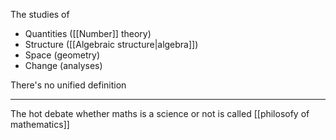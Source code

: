 The studies of 

- Quantities ([[Number]] theory)
- Structure ([[Algebraic structure|algebra]])
- Space (geometry)
- Change (analyses)

There's no unified definition

---

The hot debate whether maths is a science or not is called [[philosofy of mathematics]]